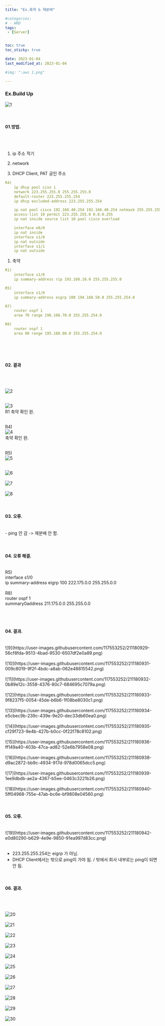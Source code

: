 ```yaml
---
title: "Ex.축약 & 재분배"

#categories:
# - HRD
tags:
 - [Server]


toc: true
toc_sticky: true

date: 2023-01-04
last_modified_at: 2023-01-04

#img: ":aws 1.png"

---
```


<!-- outline-start -->


### Ex.Build Up


![1](https://user-images.githubusercontent.com/117553252/211180918-fcc1c064-147a-4f0f-baeb-ab55dcae5d7d.png)
<br/><br/><br/>


#### 01.방법.
<br/><br/>

1. ip 주소 적기

1. network

1. DHCP Client, PAT 공인 주소
```yaml
R4)
    ip dhcp pool ciso 1
    network 223.255.255.0 255.255.255.0
    default-router 223.255.255.254
    ip dhcp excluded-address 223.255.255.254

    ip nat pool cisco 192.168.40.254 192.168.40.254 netmask 255.255.255.0
    access-list 10 permit 223.255.255.0 0.0.0.255
    ip nat inside source list 10 pool cisco overload

    interface e0/0
    ip nat inside
    interface s1/0
    ip nat outside
    interface s1/1
    ip nat outside
```

1. 축약
```yaml
R1)
    interface s1/0
    ip summary-address rip 193.168.10.0 255.255.255.0

R5)
    interface s1/0
    ip summary-address eigrp 100 194.168.50.0 255.255.254.0

R7)
    router ospf 1
    area 70 range 196.168.70.0 255.255.254.0

R8)
    router ospf 1
    area 80 range 195.168.80.0 255.255.254.0
```

<br/><br/><br/>


#### 02. 결과
<br/><br/>

![2](https://user-images.githubusercontent.com/117553252/211180920-174ed35a-8deb-44c7-9aa6-ea91d5c8f84e.png)
<br/><br/>

![3](https://user-images.githubusercontent.com/117553252/211180921-445d2f03-d8d7-4165-8595-411d862378fb.png)
<br/> R1 축약 확인 완.<br/><br/>


R4)<br/>
![4](https://user-images.githubusercontent.com/117553252/211180922-4d8bd2d8-9e15-4ae5-8c0b-9560001eff30.png)
<br/> 축약 확인 완.<br/><br/>


R5)<br/>
![5](https://user-images.githubusercontent.com/117553252/211180923-b96a7b47-6f6e-434d-8250-5c2e227667f9.png)<br/><br/>


![6](https://user-images.githubusercontent.com/117553252/211180925-1ca5d2df-f355-4205-8adc-43c388a2e100.png)<br/><br/>
![7](https://user-images.githubusercontent.com/117553252/211180926-809db304-21b9-4983-bb2d-847c310175bb.png)<br/><br/>
![8](https://user-images.githubusercontent.com/117553252/211180927-03a499c1-c39e-4c41-9d38-16a36ebaf230.png)<br/><br/><br/>



#### 03. 오류.
<br/>
- ping 안 감 -> 재분배 안 함.
<br/><br/><br/>


#### 04. 오류 해결.
<br/>
R5)<br/>
    interface s1/0<br/>
    ip summary-address eigrp 100 222.175.0.0 255.255.0.0<br/>
<br/>
R8)<br/>
    router ospf 1<br/>
    summary0address 211.175.0.0 255.255.0.0<br/>
<br/><br/><br/>



#### 04. 결과.
<br/>
![9](https://user-images.githubusercontent.com/117553252/211180929-56cf8fda-9513-4bad-9530-6507df2e0a89.png)<br/><br/>
![10](https://user-images.githubusercontent.com/117553252/211180931-009c8019-9f2f-4bdc-a8ab-062e48815542.png)<br/><br/>
![11](https://user-images.githubusercontent.com/117553252/211180932-0b89e12c-3558-4376-80c7-684695c7079a.png)<br/><br/>
![12](https://user-images.githubusercontent.com/117553252/211180933-9f8237f5-0054-45de-b6b6-1f08be8030c1.png)<br/><br/>
![13](https://user-images.githubusercontent.com/117553252/211180934-e5cbec9b-239c-439e-9e20-dec33db60ea0.png)<br/><br/>
![14](https://user-images.githubusercontent.com/117553252/211180935-cf29f723-9e4b-427b-b0cc-0f22f78c8102.png)<br/><br/>
![15](https://user-images.githubusercontent.com/117553252/211180936-ff149a40-403b-47ca-ad82-52e6b7958e08.png)<br/><br/>
![16](https://user-images.githubusercontent.com/117553252/211180938-d9ac2872-bb9c-4934-917d-978d0065dcc5.png)<br/><br/>
![17](https://user-images.githubusercontent.com/117553252/211180939-1ee9dbdb-ae2a-4367-b5ee-0463c3221b26.png)<br/><br/>
![18](https://user-images.githubusercontent.com/117553252/211180940-5ff04968-755e-47ab-bc6e-bf9808e04560.png)<br/><br/><br/>




#### 05. 오류.
<br/>
![19](https://user-images.githubusercontent.com/117553252/211180942-e0d80290-b629-4e9e-9850-91ea997d83cc.png)<br/><br/>

- 223.255.255.254는 eigrp 가 아님.
- DHCP Client에서는 밖으로 ping이 가야 됨. / 밖에서 회사 내부로는 ping이 되면 안 됨.
<br/><br/><br/>



#### 06. 결과.
<br/><br/>


![20](https://user-images.githubusercontent.com/117553252/211180944-4af10bd0-d359-49ec-902c-02fe63f78579.png)<br/><br/>
![21](https://user-images.githubusercontent.com/117553252/211180946-4c86f9f6-35a5-466f-a3d5-4b2fa7befbfa.png)<br/><br/>
![22](https://user-images.githubusercontent.com/117553252/211180947-c42cb28b-9412-45d1-a2e4-d356292e6d08.png)<br/><br/>
![23](https://user-images.githubusercontent.com/117553252/211180948-650a8c1d-1f7c-4ef9-b634-3755e3eb6065.png)<br/><br/>
![24](https://user-images.githubusercontent.com/117553252/211180949-44dfb90d-f75c-46e7-926d-c5a458bc2d09.png)<br/><br/>
![25](https://user-images.githubusercontent.com/117553252/211180950-a4636c11-0bc7-46b3-a7e4-082767b830e2.png)<br/><br/>
![26](https://user-images.githubusercontent.com/117553252/211180951-2215efbf-7ada-4752-b0cc-ad2399aa514e.png)<br/><br/>
![27](https://user-images.githubusercontent.com/117553252/211180952-e2300fd3-0afa-4146-aa60-7053d9aee7b4.png)<br/><br/>
![28](https://user-images.githubusercontent.com/117553252/211180953-55f0e5d9-bdd1-4702-b700-2e3da4257840.png)<br/><br/>
![29](https://user-images.githubusercontent.com/117553252/211180955-c0b3d5e8-df4d-4d31-b41d-e0549437928c.png)<br/><br/>
![30](https://user-images.githubusercontent.com/117553252/211180956-9ba7b61d-3b5c-485b-a032-f509fadfdda8.png)<br/><br/>
